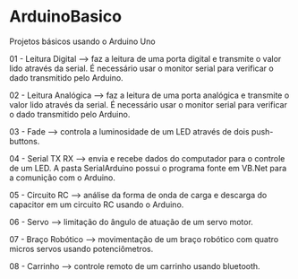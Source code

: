 # ArduinoBasico
Projetos básicos usando o Arduino Uno

01 - Leitura Digital --> faz a leitura de uma porta digital e transmite o valor lido através da serial. É necessário usar o monitor serial para verificar o dado transmitido pelo Arduino.

02 - Leitura Analógica --> faz a leitura de uma porta analógica e transmite o valor lido através da serial. É necessário usar o monitor serial para verificar o dado transmitido pelo Arduino.

03 - Fade --> controla a luminosidade de um LED através de dois push-buttons.

04 - Serial TX RX --> envia e recebe dados do computador para o controle de um LED. A pasta SerialArduino possui o programa fonte em VB.Net para a comunição com o Arduino.

05 - Circuito RC --> análise da forma de onda de carga e descarga do capacitor em um circuito RC usando o Arduino.

06 - Servo --> limitação do ângulo de atuação de um servo motor.

07 - Braço Robótico --> movimentação de um braço robótico com quatro micros servos usando potenciômetros.

08 - Carrinho --> controle remoto de um carrinho usando bluetooth.

